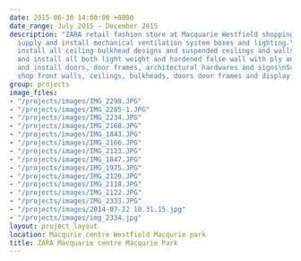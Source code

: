 ```yaml
---
date: 2015-06-30 14:00:00 +0000
date_range: July 2015 – December 2015
description: "ZARA retail fashion store at Macquarie Westfield shopping centre \n\nDesign,
  supply and install mechanical ventilation system boxes and lighting.\nSupply and
  install all ceiling bulkhead designs and suspended ceilings and walls\nDesign, supply
  and install all both light weight and hardened false wall with ply and MDF boards\nSupply
  and install doors, door frames, architectural hardwares and signs\nSupply and Install
  shop front walls, ceilings, bulkheads, doors door frames and display podiums.\n"
group: projects
image_files:
- "/projects/images/IMG_2298.JPG"
- "/projects/images/IMG_2285-1.JPG"
- "/projects/images/IMG_2234.JPG"
- "/projects/images/IMG_2168.JPG"
- "/projects/images/IMG_1843.JPG"
- "/projects/images/IMG_2166.JPG"
- "/projects/images/IMG_2123.JPG"
- "/projects/images/IMG_1847.JPG"
- "/projects/images/IMG_1975.JPG"
- "/projects/images/IMG_2120.JPG"
- "/projects/images/IMG_2118.JPG"
- "/projects/images/IMG_2122.JPG"
- "/projects/images/IMG_2333.JPG"
- "/projects/images/2014-07-22 10.31.15.jpg"
- "/projects/images/img_2334.jpg"
layout: project_layout
location: Macqurie centre Westfield Macqurie park
title: ZARA Macquarie centre Macqurie Park
---
```

